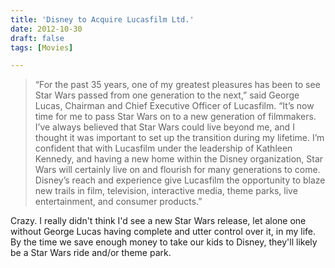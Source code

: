 ```yaml
---
title: 'Disney to Acquire Lucasfilm Ltd.'
date: 2012-10-30
draft: false
tags: [Movies]

---
```


> “For the past 35 years, one of my greatest pleasures has been to see Star Wars passed from one generation to the next,” said George Lucas, Chairman and Chief Executive Officer of Lucasfilm. “It’s now time for me to pass Star Wars on to a new generation of filmmakers. I’ve always believed that Star Wars could live beyond me, and I thought it was important to set up the transition during my lifetime. I’m confident that with Lucasfilm under the leadership of Kathleen Kennedy, and having a new home within the Disney organization, Star Wars will certainly live on and flourish for many generations to come. Disney’s reach and experience give Lucasfilm the opportunity to blaze new trails in film, television, interactive media, theme parks, live entertainment, and consumer products.”

Crazy. I really didn't think I'd see a new Star Wars release, let alone one without George Lucas having complete and utter control over it, in my life. By the time we save enough money to take our kids to Disney, they'll likely be a Star Wars ride and/or theme park.